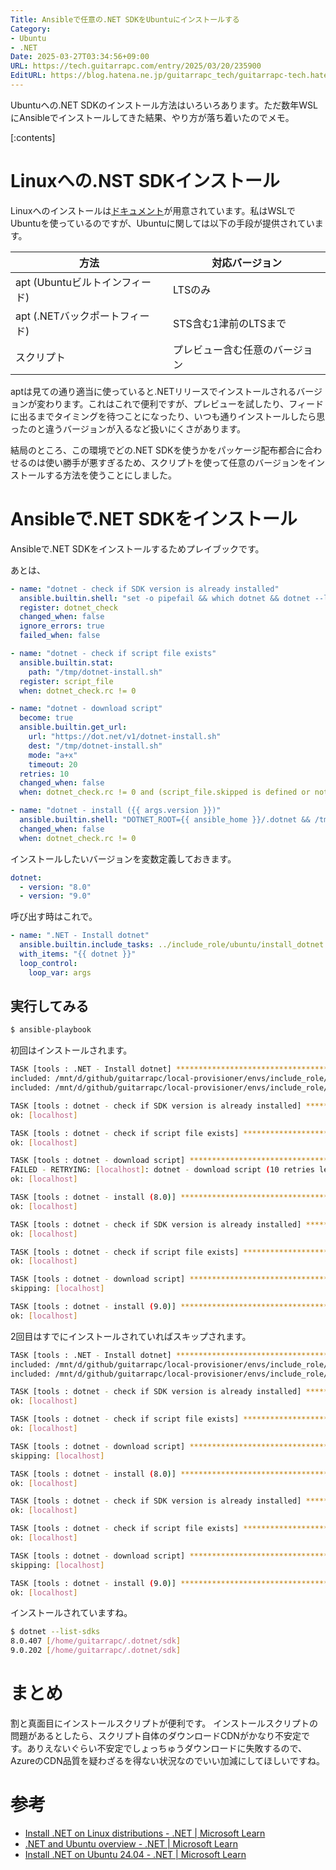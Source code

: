 ```yaml
---
Title: Ansibleで任意の.NET SDKをUbuntuにインストールする
Category:
- Ubuntu
- .NET
Date: 2025-03-27T03:34:56+09:00
URL: https://tech.guitarrapc.com/entry/2025/03/20/235900
EditURL: https://blog.hatena.ne.jp/guitarrapc_tech/guitarrapc-tech.hatenablog.com/atom/entry/6802418398339650652
---
```


Ubuntuへの.NET SDKのインストール方法はいろいろあります。ただ数年WSLにAnsibleでインストールしてきた結果、やり方が落ち着いたのでメモ。

[:contents]

# Linuxへの.NST SDKインストール

Linuxへのインストールは[ドキュメント](https://learn.microsoft.com/en-us/dotnet/core/install/linux)が用意されています。私はWSLでUbuntuを使っているのですが、Ubuntuに関しては以下の手段が提供されています。

| 方法 | 対応バージョン |
| --- | --- |
| apt (Ubuntuビルトインフィード) | LTSのみ |
| apt (.NETバックポートフィード) | STS含む1津前のLTSまで |
| スクリプト | プレビュー含む任意のバージョン |

aptは見ての通り適当に使っていると.NETリリースでインストールされるバージョンが変わります。これはこれで便利ですが、プレビューを試したり、フィードに出るまでタイミングを待つことになったり、いつも通りインストールしたら思ったのと違うバージョンが入るなど扱いにくさがあります。

結局のところ、この環境でどの.NET SDKを使うかをパッケージ配布都合に合わせるのは使い勝手が悪すぎるため、スクリプトを使って任意のバージョンをインストールする方法を使うことにしました。

# Ansibleで.NET SDKをインストール

Ansibleで.NET SDKをインストールするためプレイブックです。

あとは、

```yaml
- name: "dotnet - check if SDK version is already installed"
  ansible.builtin.shell: "set -o pipefail && which dotnet && dotnet --list-sdks | grep '{{ args.version }}'"
  register: dotnet_check
  changed_when: false
  ignore_errors: true
  failed_when: false

- name: "dotnet - check if script file exists"
  ansible.builtin.stat:
    path: "/tmp/dotnet-install.sh"
  register: script_file
  when: dotnet_check.rc != 0

- name: "dotnet - download script"
  become: true
  ansible.builtin.get_url:
    url: "https://dot.net/v1/dotnet-install.sh"
    dest: "/tmp/dotnet-install.sh"
    mode: "a+x"
    timeout: 20
  retries: 10
  changed_when: false
  when: dotnet_check.rc != 0 and (script_file.skipped is defined or not script_file.stat.exists)

- name: "dotnet - install ({{ args.version }})"
  ansible.builtin.shell: "DOTNET_ROOT={{ ansible_home }}/.dotnet && /tmp/dotnet-install.sh --channel {{ args.version }}"
  changed_when: false
  when: dotnet_check.rc != 0
```

インストールしたいバージョンを変数定義しておきます。

```yaml
dotnet:
  - version: "8.0"
  - version: "9.0"
```

呼び出す時はこれで。

```yaml
- name: ".NET - Install dotnet"
  ansible.builtin.include_tasks: ../include_role/ubuntu/install_dotnet.yaml
  with_items: "{{ dotnet }}"
  loop_control:
    loop_var: args
```

## 実行してみる

```sh
$ ansible-playbook
```

初回はインストールされます。

```sh
TASK [tools : .NET - Install dotnet] *********************************************************************************************************************************************************
included: /mnt/d/github/guitarrapc/local-provisioner/envs/include_role/ubuntu/install_dotnet.yaml for localhost => (item={'version': '8.0'})
included: /mnt/d/github/guitarrapc/local-provisioner/envs/include_role/ubuntu/install_dotnet.yaml for localhost => (item={'version': '9.0'})

TASK [tools : dotnet - check if SDK version is already installed] ***************************************************************
ok: [localhost]

TASK [tools : dotnet - check if script file exists] ***************************************************************
ok: [localhost]

TASK [tools : dotnet - download script] ***************************************************************
FAILED - RETRYING: [localhost]: dotnet - download script (10 retries left).
ok: [localhost]

TASK [tools : dotnet - install (8.0)] ***************************************************************
ok: [localhost]

TASK [tools : dotnet - check if SDK version is already installed] ***************************************************************
ok: [localhost]

TASK [tools : dotnet - check if script file exists] ***************************************************************
ok: [localhost]

TASK [tools : dotnet - download script] ***************************************************************
skipping: [localhost]

TASK [tools : dotnet - install (9.0)] ***************************************************************
ok: [localhost]
```

2回目はすでにインストールされていればスキップされます。


```sh
TASK [tools : .NET - Install dotnet] ***************************************************************
included: /mnt/d/github/guitarrapc/local-provisioner/envs/include_role/ubuntu/install_dotnet.yaml for localhost => (item={'version': '8.0'})
included: /mnt/d/github/guitarrapc/local-provisioner/envs/include_role/ubuntu/install_dotnet.yaml for localhost => (item={'version': '9.0'})

TASK [tools : dotnet - check if SDK version is already installed] ***************************************************************
ok: [localhost]

TASK [tools : dotnet - check if script file exists] ***************************************************************
ok: [localhost]

TASK [tools : dotnet - download script] ***************************************************************
skipping: [localhost]

TASK [tools : dotnet - install (8.0)] ***************************************************************
ok: [localhost]

TASK [tools : dotnet - check if SDK version is already installed] ***************************************************************
ok: [localhost]

TASK [tools : dotnet - check if script file exists] ***************************************************************
ok: [localhost]

TASK [tools : dotnet - download script] ***************************************************************
skipping: [localhost]

TASK [tools : dotnet - install (9.0)] ***************************************************************
ok: [localhost]
```

インストールされていますね。

```sh
$ dotnet --list-sdks
8.0.407 [/home/guitarrapc/.dotnet/sdk]
9.0.202 [/home/guitarrapc/.dotnet/sdk]
```

# まとめ

割と真面目にインストールスクリプトが便利です。
インストールスクリプトの問題があるとしたら、スクリプト自体のダウンロードCDNがかなり不安定です。ありえないぐらい不安定でしょっちゅうダウンロードに失敗するので、AzureのCDN品質を疑わざるを得ない状況なのでいい加減にしてほしいですね。

# 参考

* [Install .NET on Linux distributions - .NET | Microsoft Learn](https://learn.microsoft.com/en-us/dotnet/core/install/linux)
* [.NET and Ubuntu overview - .NET | Microsoft Learn](https://learn.microsoft.com/en-us/dotnet/core/install/linux-ubuntu)
* [Install .NET on Ubuntu 24.04 - .NET | Microsoft Learn](https://learn.microsoft.com/en-us/dotnet/core/install/linux-ubuntu-install?tabs=dotnet9&pivots=os-linux-ubuntu-2404)
